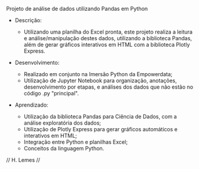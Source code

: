 Projeto de análise de dados utilizando Pandas em Python

- Descrição:
  - Utilizando uma planilha do Excel pronta, este projeto realiza a leitura e análise/manipulação destes dados, utilizando a biblioteca Pandas, além de gerar gráficos interativos em HTML com a biblioteca Plotly Express.

- Desenvolvimento:
  - Realizado em conjunto na Imersão Python da Empowerdata;
  - Utilização de Jupyter Notebook para organização, anotações, desenvolvimento por etapas, e análises dos dados que não estão no código .py "principal".
 
- Aprendizado:
  - Utilização da biblioteca Pandas para Ciência de Dados, com a análise exploratória dos dados;
  - Utilização de Plotly Express para gerar gráficos automáticos e interativos em HTML;
  - Integração entre Python e planilhas Excel;
  - Conceitos da linguagem Python.

// H. Lemes //
